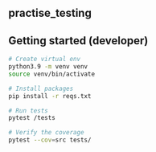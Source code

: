 ## practise_testing


## Getting started (developer)

```bash
# Create virtual env
python3.9 -m venv venv
source venv/bin/activate

# Install packages
pip install -r reqs.txt

# Run tests
pytest /tests

# Verify the coverage
pytest --cov=src tests/

```
